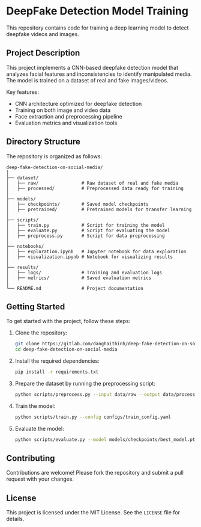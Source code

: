 # DeepFake Detection Model Training

This repository contains code for training a deep learning model to detect deepfake videos and images.

## Project Description

This project implements a CNN-based deepfake detection model that analyzes facial features and inconsistencies to identify manipulated media. The model is trained on a dataset of real and fake images/videos.

Key features:

-   CNN architecture optimized for deepfake detection
-   Training on both image and video data
-   Face extraction and preprocessing pipeline
-   Evaluation metrics and visualization tools

## Directory Structure

The repository is organized as follows:

```
deep-fake-detection-on-social-media/
│
├── dataset/
│   ├── raw/                # Raw dataset of real and fake media
│   ├── processed/          # Preprocessed data ready for training
│
├── models/
│   ├── checkpoints/        # Saved model checkpoints
│   ├── pretrained/         # Pretrained models for transfer learning
│
├── scripts/
│   ├── train.py            # Script for training the model
│   ├── evaluate.py         # Script for evaluating the model
│   ├── preprocess.py       # Script for data preprocessing
│
├── notebooks/
│   ├── exploration.ipynb   # Jupyter notebook for data exploration
│   ├── visualization.ipynb # Notebook for visualizing results
│
├── results/
│   ├── logs/               # Training and evaluation logs
│   ├── metrics/            # Saved evaluation metrics
│
└── README.md               # Project documentation
```

## Getting Started

To get started with the project, follow these steps:

1. Clone the repository:

    ```bash
    git clone https://gitlab.com/danghaithinh/deep-fake-detection-on-social-media.git
    cd deep-fake-detection-on-social-media
    ```

2. Install the required dependencies:

    ```bash
    pip install -r requirements.txt
    ```

3. Prepare the dataset by running the preprocessing script:

    ```bash
    python scripts/preprocess.py --input data/raw --output data/processed
    ```

4. Train the model:

    ```bash
    python scripts/train.py --config configs/train_config.yaml
    ```

5. Evaluate the model:
    ```bash
    python scripts/evaluate.py --model models/checkpoints/best_model.pth
    ```

## Contributing

Contributions are welcome! Please fork the repository and submit a pull request with your changes.

## License

This project is licensed under the MIT License. See the `LICENSE` file for details.
